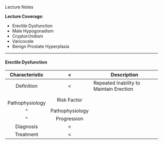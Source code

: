 Lecture Notes

**Lecture Coverage:**
- Erectile Dysfunction
- Male Hypogonadism
- Cryptorchidism
- Varicocele
- Benign Prostate Hyperplasia

---
#### **Erectile Dysfunction**

|   Characteristic    |        <        | Description                             |
| :-----------------: | :-------------: | --------------------------------------- |
|     Definition      |        <        | Repeated Inability to Maintain Erection |
| <br>Pathophysiology |   Risk Factor   |                                         |
|          ^          | Pathophysiology |                                         |
|          ^          |   Progression   |                                         |
|      Diagnosis      |        <        |                                         |
|      Treatment      |        <        |                                         |
